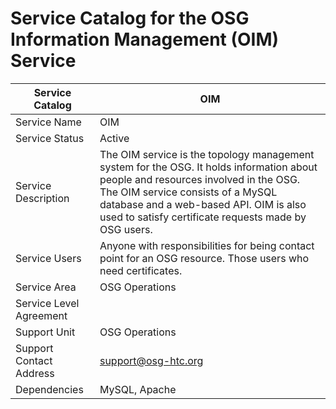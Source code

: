 # Service Catalog for the OSG Information Management (OIM) Service

| Service Catalog     | OIM | 
|---------------------|-------------|
| Service Name        | OIM | 
| Service Status      | Active      |
| Service Description | The OIM service is the topology management system for the OSG. It holds information about people and resources involved in the OSG. The OIM service consists of a MySQL database and a web-based API. OIM is also used to satisfy certificate requests made by OSG users. |
| Service Users       | Anyone with responsibilities for being contact point for an OSG resource. Those users who need certificates. |
| Service Area        | OSG Operations |
| Service Level Agreement |  |
| Support Unit        | OSG Operations | 
| Support Contact Address | support@osg-htc.org | 
| Dependencies | MySQL, Apache |
